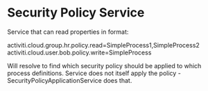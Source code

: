 # Security Policy Service

Service that can read properties in format:

activiti.cloud.group.hr.policy.read=SimpleProcess1,SimpleProcess2
activiti.cloud.user.bob.policy.write=SimpleProcess

Will resolve to find which security policy should be applied to which process definitions. Service does not itself apply the policy - SecurityPolicyApplicationService does that.